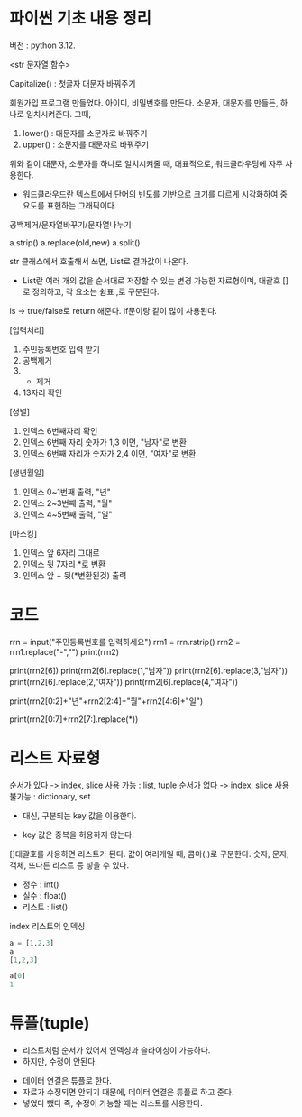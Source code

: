 # 파이썬 기초 내용 정리
버전 : python 3.12.


<str 문자열 함수>

Capitalize() : 첫글자 대문자 바꿔주기

회원가입 프로그램 만들었다. 
아이디, 비밀번호를 만든다. 
소문자, 대문자를 만들든, 하나로 일치시켜준다. 그때, 

1) lower() : 대문자를 소문자로 바꿔주기
2) upper() : 소문자를 대문자로 바꿔주기

위와 같이 대문자, 소문자를 하나로 일치시켜줄 때, 대표적으로, 워드클라우딩에 자주 사용한다.
* 워드클라우드란 텍스트에서 단어의 빈도를 기반으로 크기를 다르게 시각화하여 중요도를 표현하는 그래픽이다.

공백제거/문자열바꾸기/문자열나누기

a.strip()
a.replace(old,new)
a.split()

str 클래스에서 호출해서 쓰면, List로 결과값이 나온다. 
* List란 여러 개의 값을 순서대로 저장할 수 있는 변경 가능한 자료형이며, 대괄호 []로 정의하고, 각 요소는 쉼표 ,로 구분된다.

is -> true/false로 return 해준다.
if문이랑 같이 많이 사용된다.

[입력처리]
1. 주민등록번호 입력 받기
2. 공백제거
3. - 제거
4. 13자리 확인

[성별]
1. 인덱스 6번째자리 확인
2. 인덱스 6번째 자리 숫자가 1,3 이면, "남자"로 변환
3. 인덱스 6번째 자리가 숫자가 2,4 이면, "여자"로 변환

[생년월일]
1. 인덱스 0~1번째 출력, "년"
2. 인덱스 2~3번째 출력, "월"
3. 인덱스 4~5번째 출력, "일"

[마스킹]
1. 인덱스 앞 6자리 그대로
2. 인덱스 뒷 7자리 *로 변환
3. 인덱스 앞 + 뒷(*변환된것) 출력

# 코드 
rrn = input("주민등록번호를 입력하세요")
rrn1 = rrn.rstrip()
rrn2 = rrn1.replace("-","")
print(rrn2)

print(rrn2[6])
print(rrn2[6].replace(1,"남자"))
print(rrn2[6].replace(3,"남자"))
print(rrn2[6].replace(2,"여자"))
print(rrn2[6].replace(4,"여자"))

print(rrn2[0:2]+"년"+rrn2[2:4]+"월"+rrn2[4:6]+"일")

print(rrn2[0:7]+rrn2[7:].replace(*))

# 리스트 자료형
순서가 있다 -> index, slice 사용 가능 : list, tuple
순서가 없다 -> index, slice 사용 불가능 : dictionary, set
* 대신, 구분되는 key 값을 이용한다. 
- key 값은 중복을 허용하지 않는다. 

[]대괄호를 사용하면 리스트가 된다. 
값이 여러개일 때, 콤마(,)로 구분한다.
숫자, 문자, 객체, 또다른 리스트 등 넣을 수 있다. 
- 정수 : int()
- 실수 : float()
- 리스트 : list()

index 
리스트의 인덱싱
```py
a = [1,2,3]
a
[1,2,3]
```
```py
a[0]
1
```
# 튜플(tuple)
* 리스트처럼 순서가 있어서 인덱싱과 슬라이싱이 가능하다.
* 하지만, 수정이 안된다. 
- 데이터 연결은 튜플로 한다. 
- 자료가 수정되면 안되기 때문에, 데이터 연결은 튜플로 하고 준다. 
- 넣었다 뺐다 즉, 수정이 가능할 때는 리스트를 사용한다. 


